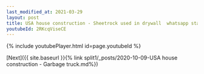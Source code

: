 ```yaml
---
last_modified_at: 2021-03-29
layout: post
title: USA house construction - Sheetrock used in drywall  whatsapp status
youtubeId: 2RKcqViseCE
---
```


{% include youtubePlayer.html id=page.youtubeId %}

[Next]({{ site.baseurl }}{% link split1/_posts/2020-10-09-USA house construction - Garbage truck.md%})
